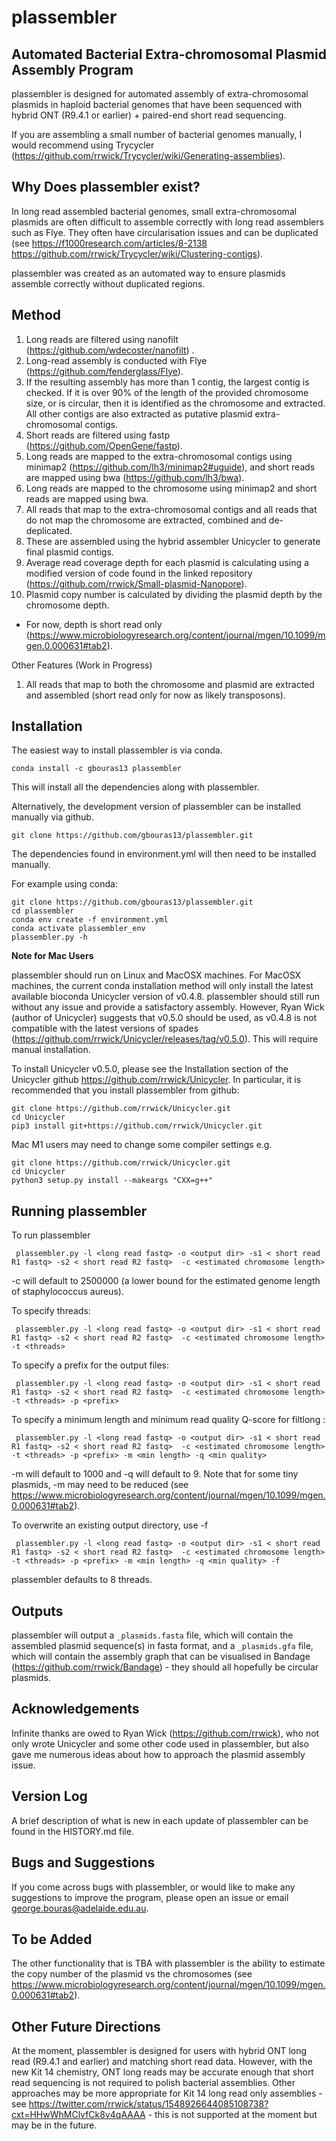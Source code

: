 plassembler
===============

Automated Bacterial Extra-chromosomal Plasmid Assembly Program
------------

plassembler is designed for automated assembly of extra-chromosomal plasmids in haploid bacterial genomes that have been sequenced with hybrid ONT (R9.4.1 or earlier) + paired-end short read sequencing.

If you are assembling a small number of bacterial genomes manually, I would recommend using Trycycler (https://github.com/rrwick/Trycycler/wiki/Generating-assemblies).

Why Does plassembler exist?
----

In long read assembled bacterial genomes, small extra-chromosomal plasmids are often difficult to assemble correctly with long read assemblers such as Flye. They often have circularisation issues and can be duplicated (see https://f1000research.com/articles/8-2138 https://github.com/rrwick/Trycycler/wiki/Clustering-contigs).

plassembler was created as an automated way to ensure plasmids assemble correctly without duplicated regions.

Method
-------

1. Long reads are filtered using nanofilt (https://github.com/wdecoster/nanofilt) .
2. Long-read assembly is conducted with Flye (https://github.com/fenderglass/Flye).
3. If the resulting assembly has more than 1 contig, the largest contig is checked. If it is over 90% of the length of the provided chromosome size, or is circular, then it is identified as the chromosome and extracted. All other contigs are also extracted as putative plasmid extra-chromosomal contigs.
4. Short reads are filtered using fastp (https://github.com/OpenGene/fastp).
5. Long reads are mapped to the extra-chromosomal contigs using minimap2 (https://github.com/lh3/minimap2#uguide), and short reads are mapped using bwa (https://github.com/lh3/bwa).
6. Long reads are mapped to the chromosome using minimap2 and short reads are mapped using bwa.
7. All reads that map to the extra-chromosomal contigs and all reads that do not map the chromosome are extracted, combined and de-deplicated.
8. These are assembled using the hybrid assembler Unicycler to generate final plasmid contigs.
9. Average read coverage depth for each plasmid is calculating using a modified version of code found in the linked repository (https://github.com/rrwick/Small-plasmid-Nanopore).
10. Plasmid copy number is calculated by dividing the plasmid depth by the chromosome depth.
* For now, depth is short read only (https://www.microbiologyresearch.org/content/journal/mgen/10.1099/mgen.0.000631#tab2).


Other Features (Work in Progress)

1. All reads that map to both the chromosome and plasmid are extracted and assembled (short read only for now as likely transposons).

Installation
------

The easiest way to install plassembler is via conda.

`conda install -c gbouras13 plassembler`

This will install all the dependencies along with plassembler.

Alternatively, the development version of plassembler can be installed manually via github.

`git clone https://github.com/gbouras13/plassembler.git`

The dependencies found in environment.yml will then need to be installed manually.

For example using conda:

```
git clone https://github.com/gbouras13/plassembler.git
cd plassembler
conda env create -f environment.yml
conda activate plassembler_env
plassembler.py -h
```

**Note for Mac Users**

plassembler should run on Linux and MacOSX machines. For MacOSX machines, the current conda installation method will only install the latest available bioconda Unicycler version of v0.4.8. plassembler should still run without any issue and provide a satisfactory assembly.
However, Ryan Wick (author of Unicycler) suggests that v0.5.0 should be used, as v0.4.8 is not compatible with the latest versions of spades (https://github.com/rrwick/Unicycler/releases/tag/v0.5.0). This will require manual installation.

To install Unicycler v0.5.0, please see the Installation section of the Unicycler github https://github.com/rrwick/Unicycler. In particular, it is recommended that you install plassembler from github:

```
git clone https://github.com/rrwick/Unicycler.git
cd Unicycler
pip3 install git+https://github.com/rrwick/Unicycler.git
```

Mac M1 users may need to change some compiler settings e.g.
```
git clone https://github.com/rrwick/Unicycler.git
cd Unicycler
python3 setup.py install --makeargs "CXX=g++"
```


Running plassembler
--------

To run plassembler

` plassembler.py -l <long read fastq> -o <output dir> -s1 < short read R1 fastq> -s2 < short read R2 fastq>  -c <estimated chromosome length>`

-c will default to 2500000 (a lower bound for the estimated genome length of staphylococcus aureus).

To specify threads:

` plassembler.py -l <long read fastq> -o <output dir> -s1 < short read R1 fastq> -s2 < short read R2 fastq>  -c <estimated chromosome length> -t <threads>`

To specify a prefix for the output files:

` plassembler.py -l <long read fastq> -o <output dir> -s1 < short read R1 fastq> -s2 < short read R2 fastq>  -c <estimated chromosome length> -t <threads> -p <prefix>`

To specify a minimum length and minimum read quality Q-score for filtlong :

` plassembler.py -l <long read fastq> -o <output dir> -s1 < short read R1 fastq> -s2 < short read R2 fastq>  -c <estimated chromosome length> -t <threads> -p <prefix> -m <min length> -q <min quality>`

-m will default to 1000 and -q will default to 9. Note that for some tiny plasmids, -m may need to be reduced (see https://www.microbiologyresearch.org/content/journal/mgen/10.1099/mgen.0.000631#tab2).

To overwrite an existing output directory, use -f

` plassembler.py -l <long read fastq> -o <output dir> -s1 < short read R1 fastq> -s2 < short read R2 fastq>  -c <estimated chromosome length> -t <threads> -p <prefix> -m <min length> -q <min quality> -f`

plassembler defaults to 8 threads.


Outputs
-------
plassembler will output a `_plasmids.fasta` file, which will contain the assembled plasmid sequence(s) in fasta format, and a `_plasmids.gfa` file, which will contain the assembly  graph that can be visualised in Bandage (https://github.com/rrwick/Bandage) - they should all hopefully be circular plasmids.

Acknowledgements
-------

Infinite thanks are owed to Ryan Wick (https://github.com/rrwick), who not only wrote Unicycler and some other code used in plassembler, but also gave me numerous ideas about how to approach the plasmid assembly issue.

Version Log
--------
A brief description of what is new in each update of plassembler can be found in the HISTORY.md file.

Bugs and Suggestions
--------
If you come across bugs with plassembler, or would like to make any suggestions to improve the program, please open an issue or email george.bouras@adelaide.edu.au.

To be Added
-----
The other functionality that is TBA with plassembler is the ability to estimate the copy number of the plasmid vs the chromosomes (see https://www.microbiologyresearch.org/content/journal/mgen/10.1099/mgen.0.000631#tab2).

Other Future Directions
------
At the moment, plassembler is designed for users with hybrid ONT long read (R9.4.1 and earlier) and matching short read data. However, with the new Kit 14 chemistry, ONT long reads may be accurate enough that short read sequencing is not required to polish bacterial assemblies. Other approaches may be more appropriate for Kit 14 long read only assemblies - see https://twitter.com/rrwick/status/1548926644085108738?cxt=HHwWhMClvfCk8v4qAAAA - this is not supported at the moment but may be in the future.
